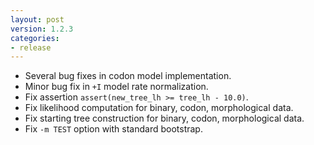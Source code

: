 ```yaml
---
layout: post
version: 1.2.3
categories: 
- release
---
```


* Several bug fixes in codon model implementation.
* Minor bug fix in `+I` model rate normalization.
* Fix assertion `assert(new_tree_lh >= tree_lh - 10.0)`.
* Fix likelihood computation for binary, codon, morphological data.
* Fix starting tree construction for binary, codon, morphological data.
* Fix `-m TEST` option with standard bootstrap.
